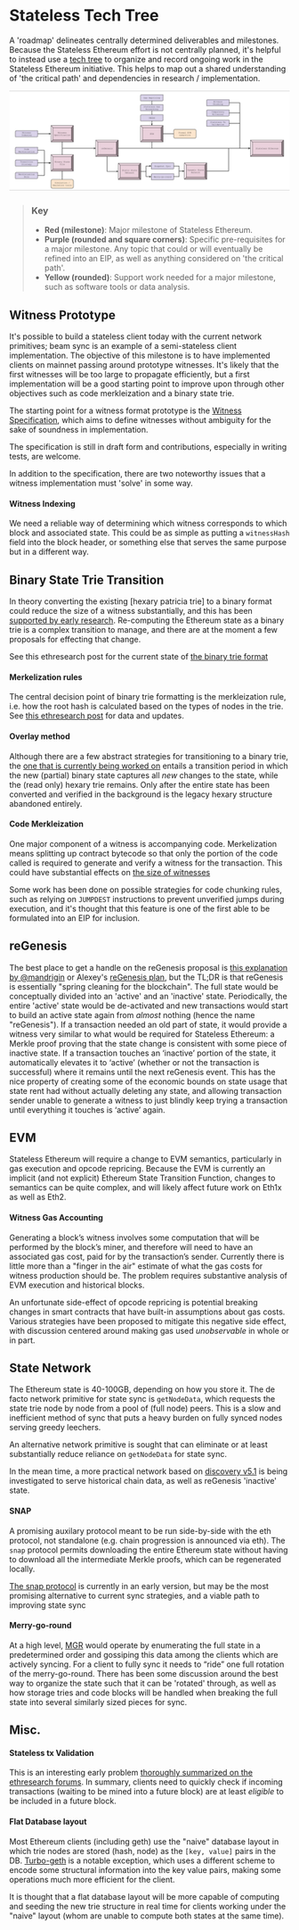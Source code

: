 # Stateless Tech Tree

A 'roadmap' delineates centrally determined deliverables and milestones. Because the Stateless Ethereum effort is not centrally planned, it's helpful to instead use a [tech tree](https://en.wikipedia.org/wiki/Technology_tree) to organize and record ongoing work in the Stateless Ethereum initiative. This helps to map out a shared understanding of 'the critical path' and dependencies in research / implementation.

![tech_tree](./assets/Stateless_Tech_Tree_08-2020.png)

> ### Key
> * **Red (milestone)**: Major milestone of Stateless Ethereum.
> * **Purple (rounded and square corners)**: Specific pre-requisites for a major milestone. Any topic that could or will eventually be refined into an EIP, as well as anything considered on 'the critical path'.
> * **Yellow (rounded)**: Support work needed for a major milestone, such as software tools or data analysis.


## Witness Prototype

It's possible to build a stateless client today with the current network primitives; beam sync is an example of a semi-stateless client implementation. The objective of this milestone is to have implemented clients on mainnet passing around prototype witnesses. It's likely that the first witnesses will be too large to propagate efficiently, but a first implementation will be a good starting point to improve upon through other objectives such as code merkleization and a binary state trie.

The starting point for a witness format prototype is the [Witness Specification](./witness.md), which aims to define witnesses without ambiguity for the sake of soundness in implementation.

The specification is still in draft form and contributions, especially in writing tests, are welcome.

In addition to the specification, there are two noteworthy issues that a witness implementation must 'solve' in some way.

#### Witness Indexing

We need a reliable way of determining which witness corresponds to which block and associated state. This could be as simple as putting a `witnessHash` field into the block header, or something else that serves the same purpose but in a different way.

## Binary State Trie Transition

In theory converting the existing [hexary patricia trie] to a binary format could reduce the size of a witness substantially, and this has been [supported by early research](https://medium.com/@mandrigin/stateless-ethereum-binary-tries-experiment-b2c035497768). Re-computing the Ethereum state as a binary trie is a complex transition to manage, and there are at the moment a few proposals for effecting that change.

See this ethresearch post for the current state of [the binary trie format](https://ethresear.ch/t/binary-trie-format/7621)

#### Merkelization rules
The central decision point of binary trie formatting is the merkleization rule, i.e. how the root hash is calculated based on the types of nodes in the trie. See [this ethresearch post](https://ethresear.ch/t/binary-trie-format/7621/18?u=gichiba) for data and updates.

#### Overlay method

Although there are a few abstract strategies for transitioning to a binary trie, the [one that is currently being worked on](https://medium.com/@gballet/ethereum-state-tree-format-change-using-an-overlay-e0862d1bf201) entails a transition period in which the new (partial) binary state captures all *new* changes to the state, while the (read only) hexary trie remains. Only after the entire state has been converted and verified in the background is the legacy hexary structure abandoned entirely.


#### Code Merkleization

One major component of a witness is accompanying code. Merkelization means splitting up contract bytecode so that only the portion of the code called is required to generate and verify a witness for the transaction. This could have substantial effects on  [the size of witnesses](https://ethresear.ch/t/some-quick-numbers-on-code-merkelization/7260/3)

Some work has been done on possible strategies for code chunking rules, such as relying on `JUMPDEST` instructions to prevent unverified jumps during execution, and it's thought that this feature is one of the first able to be formulated into an EIP for inclusion.

## reGenesis

The best place to get a handle on the reGenesis proposal is [this explanation by @mandrigin](https://medium.com/@mandrigin/regenesis-explained-97540f457807) or Alexey's [reGenesis plan](https://ledgerwatch.github.io/regenesis_plan.html), but the TL;DR is that reGenesis is essentially "spring cleaning for the blockchain". The full state would be conceptually divided into an 'active' and an 'inactive' state. Periodically, the entire 'active' state would be de-activated and new transactions would start to build an active state again from *almost* nothing (hence the name "reGenesis"). If a transaction needed an old part of state, it would provide a witness very similar to what would be required for Stateless Ethereum: a Merkle proof proving that the state change is consistent with some piece of inactive state. If a transaction touches an ‘inactive’ portion of the state, it automatically elevates it to ‘active’ (whether or not the transaction is successful) where it remains until the next reGenesis event. This has the nice property of creating some of the economic bounds on state usage that state rent had without actually deleting any state, and allowing transaction sender unable to generate a witness to just blindly keep trying a transaction until everything it touches is ‘active’ again.

## EVM

Stateless Ethereum will require a change to EVM semantics, particularly in gas execution and opcode repricing.  Because the EVM is currently an implicit (and not explicit) Ethereum State Transition Function, changes to semantics can be quite complex, and will likely affect future work on Eth1x as well as Eth2.

#### Witness Gas Accounting

Generating a block’s witness involves some computation that will be performed by the block’s miner, and therefore will need to have an associated gas cost, paid for by the transaction’s sender. Currently there is little more than a "finger in the air" estimate of what the gas costs for witness production should be. The problem requires substantive analysis of EVM execution and historical blocks.

An unfortunate side-effect of opcode repricing is potential breaking changes in smart contracts that have built-in assumptions about gas costs.  Various strategies have been proposed to mitigate this negative side effect, with discussion centered around making gas used *unobservable* in whole or in part.

## State Network

The Ethereum state is 40-100GB, depending on how you store it. The de facto network primitive for state sync is `getNodeData`, which requests the state trie node by node from a pool of (full node) peers. This is a slow and inefficient method of sync that puts a heavy burden on fully synced nodes serving greedy leechers.

An alternative network primitive is sought that can eliminate or at least substantially reduce reliance on `getNodeData` for state sync.

In the mean time, a more practical network based on [discovery v5.1](https://github.com/ethereum/devp2p/pull/157) is being investigated to serve historical chain data, as well as reGenesis 'inactive' state.

#### SNAP

A promising auxilary protocol meant to be run side-by-side with the eth protocol, not standalone (e.g. chain progression is announced via eth). The `snap` protocol permits downloading the entire Ethereum state without having to download all the intermediate Merkle proofs, which can be regenerated locally.

[The snap protocol](https://github.com/ethereum/devp2p/blob/3fe9713658f3b3b56e4e99493c54f313e11b43a0/caps/snap.md) is currently in an early version, but may be the most promising alternative to current sync strategies, and a viable path to improving state sync

#### Merry-go-round

At a high level, [MGR](https://ethresear.ch/t/merry-go-round-sync/7158) would operate by enumerating the full state in a predetermined order and gossiping this data among the clients which are actively syncing. For a client to fully sync it needs to “ride” one full rotation of the merry-go-round. There has been some discussion around the best way to organize the state such that it can be 'rotated' through, as well as how storage tries and code blocks will be handled when breaking the full state into several similarly sized pieces for sync.

## Misc.

#### Stateless tx Validation

This is an interesting early problem [thoroughly summarized on the ethresearch forums](https://ethresear.ch/t/the-current-transaction-validation-rules-require-access-to-the-account-trie/7046). In summary, clients need to quickly check if incoming transactions (waiting to be mined into a future block) are at least *eligible* to be included in a future block.

#### Flat Database layout

Most Ethereum clients (including geth) use the "naive" database layout in which trie nodes are stored (hash, node) as the `[key, value]` pairs in the DB. [Turbo-geth](https://github.com/ledgerwatch/turbo-geth) is a notable exception, which uses a different scheme to encode some structural information into the key value pairs, making some operations much more efficient for the client.

It is thought that a flat database layout will be more capable of computing and seeding the new trie structure in real time for clients working under the "naive" layout (whom are unable to compute both states at the same time).
